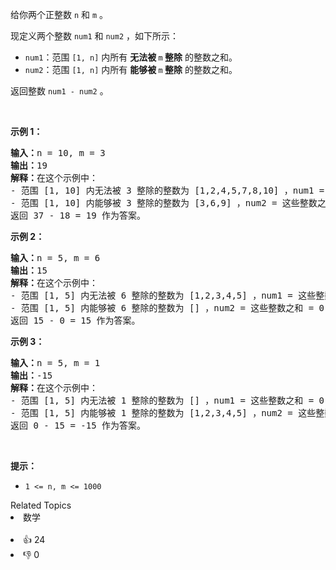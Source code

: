 <p>给你两个正整数 <code>n</code> 和 <code>m</code> 。</p>

<p>现定义两个整数 <code>num1</code> 和 <code>num2</code> ，如下所示：</p>

<ul> 
 <li><code>num1</code>：范围 <code>[1, n]</code> 内所有 <strong>无法被 </strong><code>m</code><strong> 整除</strong> 的整数之和。</li> 
 <li><code>num2</code>：范围 <code>[1, n]</code> 内所有 <strong>能够被 </strong><code>m</code><strong> 整除</strong> 的整数之和。</li> 
</ul>

<p>返回整数 <code>num1 - num2</code> 。</p>

<p>&nbsp;</p>

<p><strong class="example">示例 1：</strong></p>

<pre>
<strong>输入：</strong>n = 10, m = 3
<strong>输出：</strong>19
<strong>解释：</strong>在这个示例中：
- 范围 [1, 10] 内无法被 3 整除的整数为 [1,2,4,5,7,8,10] ，num1 = 这些整数之和 = 37 。
- 范围 [1, 10] 内能够被 3 整除的整数为 [3,6,9] ，num2 = 这些整数之和 = 18 。
返回 37 - 18 = 19 作为答案。
</pre>

<p><strong class="example">示例 2：</strong></p>

<pre>
<strong>输入：</strong>n = 5, m = 6
<strong>输出：</strong>15
<strong>解释：</strong>在这个示例中：
- 范围 [1, 5] 内无法被 6 整除的整数为 [1,2,3,4,5] ，num1 = 这些整数之和 =  15 。
- 范围 [1, 5] 内能够被 6 整除的整数为 [] ，num2 = 这些整数之和 = 0 。
返回 15 - 0 = 15 作为答案。
</pre>

<p><strong class="example">示例 3：</strong></p>

<pre>
<strong>输入：</strong>n = 5, m = 1
<strong>输出：</strong>-15
<strong>解释：</strong>在这个示例中：
- 范围 [1, 5] 内无法被 1 整除的整数为 [] ，num1 = 这些整数之和 = 0 。 
- 范围 [1, 5] 内能够被 1 整除的整数为 [1,2,3,4,5] ，num2 = 这些整数之和 = 15 。
返回 0 - 15 = -15 作为答案。
</pre>

<p>&nbsp;</p>

<p><strong>提示：</strong></p>

<ul> 
 <li><code>1 &lt;= n, m &lt;= 1000</code></li> 
</ul>

<div><div>Related Topics</div><div><li>数学</li></div></div><br><div><li>👍 24</li><li>👎 0</li></div>